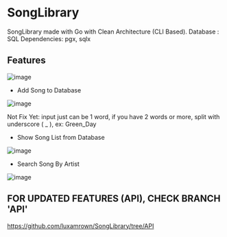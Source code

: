 # SongLibrary
SongLibrary made with Go with Clean Architecture (CLI Based). 
Database : SQL
Dependencies: pgx, sqlx

## Features

![image](https://user-images.githubusercontent.com/63460549/160272292-ddd2a752-6bec-426a-81e4-f9e562dd8a67.png)

- Add Song to Database

![image](https://user-images.githubusercontent.com/63460549/160272513-7fda5150-7b3a-4871-9ede-72e1ad9195a0.png)

Not Fix Yet:
input just can be 1 word, if you have 2 words or more, split with underscore ( _ ), ex: Green_Day

- Show Song List from Database

![image](https://user-images.githubusercontent.com/63460549/160272691-a9344a20-5f0f-46dc-a53a-81dbd0652cc6.png)

- Search Song By Artist  

![image](https://user-images.githubusercontent.com/63460549/160272733-b22ecf74-d833-4f5f-ad15-4df8922a1882.png)

## FOR UPDATED FEATURES (API), CHECK BRANCH 'API' 
https://github.com/luxamrown/SongLibrary/tree/API
